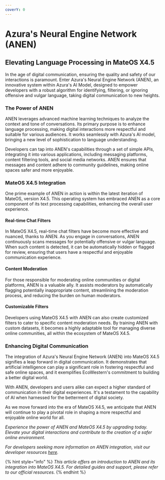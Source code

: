 ```yaml
---
coverY: 0
---
```


# Azura's Neural Engine Network (ANEN)

## Elevating Language Processing in MateOS X4.5

In the age of digital communication, ensuring the quality and safety of our interactions is paramount. Enter Azura's Neural Engine Network (ANEN), an innovative system within Azura's AI Model, designed to empower developers with a robust algorithm for identifying, filtering, or ignoring offensive and vulgar language, taking digital communication to new heights.

### **The Power of ANEN**

ANEN leverages advanced machine learning techniques to analyze the context and tone of conversations. Its primary purpose is to enhance language processing, making digital interactions more respectful and suitable for various audiences. It works seamlessly with Azura's AI model, bringing a new level of sophistication to language understanding.

Developers can tap into ANEN's capabilities through a set of simple APIs, integrating it into various applications, including messaging platforms, content filtering tools, and social media networks. ANEN ensures that messages and content adhere to community guidelines, making online spaces safer and more enjoyable.

### **MateOS X4.5 Integration**

One prime example of ANEN in action is within the latest iteration of MateOS, version X4.5. This operating system has embraced ANEN as a core component of its text processing capabilities, enhancing the overall user experience.

#### **Real-time Chat Filters**

In MateOS X4.5, real-time chat filters have become more effective and nuanced, thanks to ANEN. As you engage in conversations, ANEN continuously scans messages for potentially offensive or vulgar language. When such content is detected, it can be automatically hidden or flagged for review, ensuring that users have a respectful and enjoyable communication experience.

#### **Content Moderation**

For those responsible for moderating online communities or digital platforms, ANEN is a valuable ally. It assists moderators by automatically flagging potentially inappropriate content, streamlining the moderation process, and reducing the burden on human moderators.

#### **Customizable Filters**

Developers using MateOS X4.5 with ANEN can also create customized filters to cater to specific content moderation needs. By training ANEN with custom datasets, it becomes a highly adaptable tool for managing diverse online communities, all within the ecosystem of MateOS X4.5.

### **Enhancing Digital Communication**

The integration of Azura's Neural Engine Network (ANEN) into MateOS X4.5 signifies a leap forward in digital communication. It demonstrates that artificial intelligence can play a significant role in fostering respectful and safe online spaces, and it exemplifies EcoWestern's commitment to building a better digital world.

With ANEN, developers and users alike can expect a higher standard of communication in their digital experiences. It's a testament to the capability of AI when harnessed for the betterment of digital society.

As we move forward into the era of MateOS X4.5, we anticipate that ANEN will continue to play a pivotal role in shaping a more respectful and enjoyable online world for all.

_Experience the power of ANEN and MateOS X4.5 by upgrading today. Elevate your digital interactions and contribute to the creation of a safer online environment._

_For developers seeking more information on ANEN integration, visit our developer resources_ [_here_](https://developer.ecowestern.com/anen)_._

{% hint style="info" %}
_This article offers an introduction to ANEN and its integration into MateOS X4.5. For detailed guides and support, please refer to our official resources._
{% endhint %}
